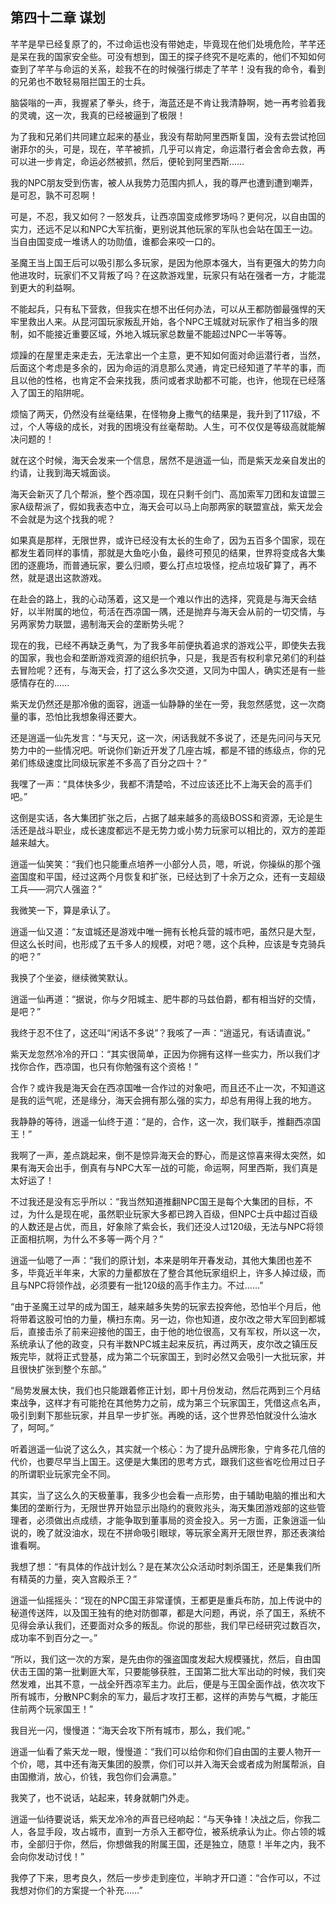 ## 第四十二章 谋划

芊芊是早已经复原了的，不过命运也没有带她走，毕竟现在他们处境危险，芊芊还是呆在我的国家安全些。可没有想到，国王的探子终究不是吃素的，他们不知如何查到了芊芊与命运的关系，趁我不在的时候强行绑走了芊芊！没有我的命令，看到的兄弟也不敢轻易阻拦国王的士兵。

脑袋嗡的一声，我握紧了拳头，终于，海蓝还是不肯让我清静啊，她一再考验着我的灵魂，这一次，我真的已经被逼到了极限！

为了我和兄弟们共同建立起来的基业，我没有帮助阿里西斯复国，没有去尝试抢回谢菲尔的头，可是，现在，芊芊被抓，几乎可以肯定，命运潜行者会舍命去救，再可以进一步肯定，命运必然被抓，然后，便轮到阿里西斯……

我的NPC朋友受到伤害，被人从我势力范围内抓人，我的尊严也遭到遭到嘲弄，是可忍，孰不可忍啊！

可是，不忍，我又如何？一怒发兵，让西凉国变成修罗场吗？更何况，以自由国的实力，还远不足以和NPC大军抗衡，更别说其他玩家的军队也会站在国王一边。当自由国变成一堆诱人的功勋值，谁都会来咬一口的。

圣魔王当上国王后可以吸引那么多玩家，是因为他原本强大，当有更强大的势力向他进攻时，玩家们不又背叛了吗？在这款游戏里，玩家只有站在强者一方，才能混到更大的利益啊。

不能起兵，只有私下营救，但我实在想不出任何办法，可以从王都防御最强悍的天牢里救出人来。从昆河国玩家叛乱开始，各个NPC王城就对玩家作了相当多的限制，如不能接近重要区域，外地入城玩家总数量不能超过NPC一半等等。

烦躁的在屋里走来走去，无法拿出一个主意，更不知如何面对命运潜行者，当然，后面这个考虑是多余的，因为命运的消息那么灵通，肯定已经知道了芊芊的事，而且以他的性格，也肯定不会来找我，质问或者求助都不可能，也许，他现在已经落入了国王的陷阱呢。

烦恼了两天，仍然没有丝毫结果，在怪物身上撒气的结果是，我升到了117级，不过，个人等级的成长，对我的困境没有丝毫帮助。人生，可不仅仅是等级高就能解决问题的！

就在这个时候，海天会发来一个信息，居然不是逍遥一仙，而是紫天龙亲自发出的约请，让我到海天城面谈。

海天会新灭了几个帮派，整个西凉国，现在只剩千剑门、高加索军刀团和友谊盟三家A级帮派了，假如我表态中立，海天会可以马上向那两家的联盟宣战，紫天龙会不会就是为这个找我的呢？

如果真是那样，无限世界，或许已经没有太长的生命了，因为五百多个国家，现在都发生着同样的事情，那就是大鱼吃小鱼，最终可预见的结果，世界将变成各大集团的逐鹿场，而普通玩家，要么归顺，要么打点垃圾怪，挖点垃圾矿算了，再不然，就是退出这款游戏。

在赴会的路上，我的心动荡着，这又是一个难以作出的选择，究竟是与海天会结好，以半附属的地位，苟活在西凉国一隅，还是抛弃与海天会从前的一切交情，与另两家势力联盟，遏制海天会的垄断势头呢？

现在的我，已经不再缺乏勇气，为了我多年前便执着追求的游戏公平，即使失去我的国家，我也会和垄断游戏资源的组织抗争，只是，我是否有权利拿兄弟们的利益去冒险呢？还有，与海天会，打了这么多次交道，又同为中国人，确实还是有一些感情存在的……

紫天龙仍然还是那冷傲的面容，逍遥一仙静静的坐在一旁，我忽然感觉，这一次商量的事，恐怕比我想象得还要大。

还是逍遥一仙先发言：“与天兄，这一次，闲话我就不多说了，还是先问问与天兄势力中的一些情况吧。听说你们新近开发了几座古城，都是不错的练级点，你的兄弟们练级速度比同级玩家差不多高了百分之四十？”

我嘿了一声：“具体快多少，我都不清楚哈，不过应该还比不上海天会的高手们吧。”

这倒是实话，各大集团扩张之后，占据了越来越多的高级BOSS和资源，无论是生活还是战斗职业，成长速度都远不是无势力或小势力玩家可以相比的，双方的差距越来越大。

逍遥一仙笑笑：“我们也只能重点培养一小部分人员，嗯，听说，你操纵的那个强盗国度和平国，经过这两个月恢复和扩张，已经达到了十余万之众，还有一支超级工兵——洞穴人强盗？”

我微笑一下，算是承认了。

逍遥一仙又道：“友谊城还是游戏中唯一拥有长枪兵营的城市吧，虽然只是大型，但这么长时间，也形成了五千多人的规模，对吧？嗯，这个兵种，应该是专克骑兵的吧？”

我换了个坐姿，继续微笑默认。

逍遥一仙再道：“据说，你与夕阳城主、肥牛郡的马兹伯爵，都有相当好的交情，是吧？”

我终于忍不住了，这还叫“闲话不多说”？我咳了一声：“逍遥兄，有话请直说。”

紫天龙忽然冷冷的开口：“其实很简单，正因为你拥有这样一些实力，所以我们才找你合作，西凉国，也只有你勉强有这个资格！”

合作？或许我是海天会在西凉国唯一合作过的对象吧，而且还不止一次，不知道这是我的运气呢，还是缘分，海天会拥有那么强的实力，却总有用得上我的地方。

我静静的等待，逍遥一仙终于道：“是的，合作，这一次，我们联手，推翻西凉国王！”

我啊了一声，差点跳起来，倒不是惊异海天会的野心，而是这惊喜来得太突然，如果有海天会出手，倒真有与NPC大军一战的可能，命运啊，阿里西斯，我们真是太好运了！

不过我还是没有忘乎所以：“我当然知道推翻NPC国王是每个大集团的目标，不过，为什么是现在呢，虽然职业玩家大多都已跨入百级，但NPC士兵中超过百级的人数还是占优，而且，好象除了紫会长，我们还没人过120级，无法与NPC将领正面相抗啊，为什么不多等一两个月？”

逍遥一仙嗯了一声：“我们的原计划，本来是明年开春发动，其他大集团也差不多，毕竟近半年来，大家的力量都放在了整合其他玩家组织上，许多人掉过级，而且与NPC将领作战，必须要有一批120级的高手作主力。不过……”

“由于圣魔王过早的成为国王，越来越多失势的玩家去投奔他，恐怕半个月后，他将带着这股可怕的力量，横扫东南。另一边，你也知道，皮尔改之带大军回到都城后，直接击杀了前来迎接他的国王，由于他的地位很高，又有军权，所以这一次，系统承认了他的政变，只有半数NPC城主起来反抗，再过两天，皮尔改之镇压反叛完毕，就将正式登基，成为第二个玩家国王，到时必然又会吸引一大批玩家，并且很快扩张到整个东部。”

“局势发展太快，我们也只能跟着修正计划，即十月份发动，然后花两到三个月结束战争，这样才有可能抢在其他势力之前，成为第三个玩家国王，凭借这点名声，吸引到剩下那些玩家，并且早一步扩张。再晚的话，这个世界恐怕就没什么油水了，呵呵。”

听着逍遥一仙说了这么久，其实就一个核心：为了提升品牌形象，宁肯多花几倍的代价，也要尽早当上国王。这便是大集团的思考方式，跟我们这些省吃俭用过日子的所谓职业玩家完全不同。

其实，当了这么久的天极董事，我多少也会看一点形势，由于辅助电脑的推出和大集团的垄断行为，无限世界开始显示出隐约的衰败兆头，海天集团游戏部的这些管理者，必须做出点成绩，才能争取到董事局的资金投入。另一方面，正象逍遥一仙说的，晚了就没油水，现在不拼命吸引眼球，等玩家全离开无限世界，那还表演给谁看啊。

我想了想：“有具体的作战计划么？是在某次公众活动时刺杀国王，还是集我们所有精英的力量，突入宫殿杀王？”

逍遥一仙摇摇头：“现在的NPC国王非常谨慎，王都更是重兵布防，加上传说中的秘道传送阵，以及国王独有的绝对防御罩，都是大问题，再说，杀了国王，系统不见得会承认我们，还要面对众多的叛乱。你说的那些，我们早已经研究过数百次，成功率不到百分之一。”

“所以，我们这一次的方案，是先由你的强盗国度发起大规模骚扰，然后，自由国伏击王国的第一批剿匪大军，只要能够获胜，王国第二批大军出动的时候，我们突然发难，出其不意，一战全歼西凉军主力。此后，便是与王国全面作战，依次攻下所有城市，分散NPC剩余的军力，最后才攻打王都，这样的声势与气概，才能压住前两个玩家国王！”

我目光一闪，慢慢道：“海天会攻下所有城市，那么，我们呢。”

逍遥一仙看了紫天龙一眼，慢慢道：“我们可以给你和你们自由国的主要人物开一个价，嗯，其中还有海天集团的股票，你们可以并入海天会或者成为附属帮派，自由国撤消，放心，价钱，我包你们会满意。”

我笑了，也不说话，站起来，转身就朝门外走。

逍遥一仙待要说话，紫天龙冷冷的声音已经响起：“与天争锋！决战之后，你我二人，各显手段，攻占城市，直到一方杀入王都夺位，被系统承认为止。你占领的城市，全部归于你，然后，你想做我的附属王国，还是独立，随意！半年之内，我不会向你发动讨伐！”

我停了下来，思考良久，然后一步步走到座位，半晌才开口道：“合作可以，不过我想对你们的方案提一个补充……”

